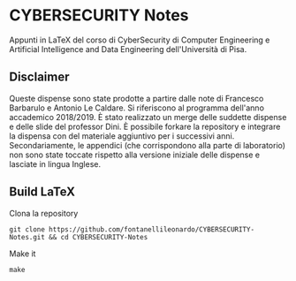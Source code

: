 # CYBERSECURITY Notes

Appunti in LaTeX del corso di CyberSecurity di Computer Engineering e Artificial Intelligence and Data Engineering dell'Università di Pisa.

## Disclaimer
Queste dispense sono state prodotte a partire dalle note di Francesco Barbarulo e Antonio Le Caldare. Si riferiscono al programma dell'anno accademico 2018/2019. È stato realizzato un merge delle suddette dispense e delle slide del professor Dini. È possibile forkare la repository e integrare la dispensa con del materiale aggiuntivo per i successivi anni. Secondariamente, le appendici (che corrispondono alla parte di laboratorio) non sono state toccate rispetto alla versione iniziale delle dispense e lasciate in lingua Inglese.

## Build LaTeX

Clona la repository

```
git clone https://github.com/fontanellileonardo/CYBERSECURITY-Notes.git && cd CYBERSECURITY-Notes
```

Make it

```
make
```
